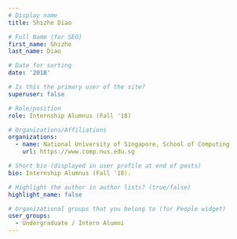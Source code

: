 ```yaml
---
# Display name
title: Shizhe Diao

# Full Name (for SEO) 
first_name: Shizhe
last_name: Diao

# Date for sorting
date: '2018'

# Is this the primary user of the site?
superuser: false

# Role/position
role: Internship Alumnus (Fall '18)

# Organizations/Affiliations
organizations:
  - name: National University of Singapore, School of Computing
    url: https://www.comp.nus.edu.sg

# Short bio (displayed in user profile at end of posts)
bio: Internship Alumnus (Fall '18). 

# Highlight the author in author lists? (true/false)
highlight_name: false

# Organizational groups that you belong to (for People widget)
user_groups:
  - Undergraduate / Intern Alumni
---
```

